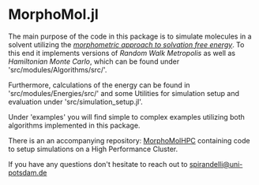 # MorphoMol.jl

The main purpose of the code in this package is to simulate molecules in a solvent utilizing the [*morphometric approach to solvation free energy*](https://pubmed.ncbi.nlm.nih.gov/36638318/). To this end it implements versions of *Random Walk Metropolis* as well as *Hamiltonian Monte Carlo*, which can be found under 'src/modules/Algorithms/src/'. 

Furthermore, calculations of the energy can be found in 'src/modules/Energies/src/' and some Utilities for simulation setup and evaluation under 'src/simulation_setup.jl'.

Under 'examples' you will find simple to complex examples utilizing both algorithms implemented in this package. 

There is an an accompanying repository: [MorphoMolHPC](https://github.com/IvanSpirandelli/MorphoMolHPC) containing code to setup simulations on a High Performance Cluster.

If you have any questions don't hesitate to reach out to spirandelli@uni-potsdam.de
